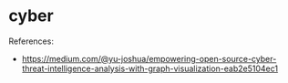 # cyber

References:

- https://medium.com/@yu-joshua/empowering-open-source-cyber-threat-intelligence-analysis-with-graph-visualization-eab2e5104ec1

